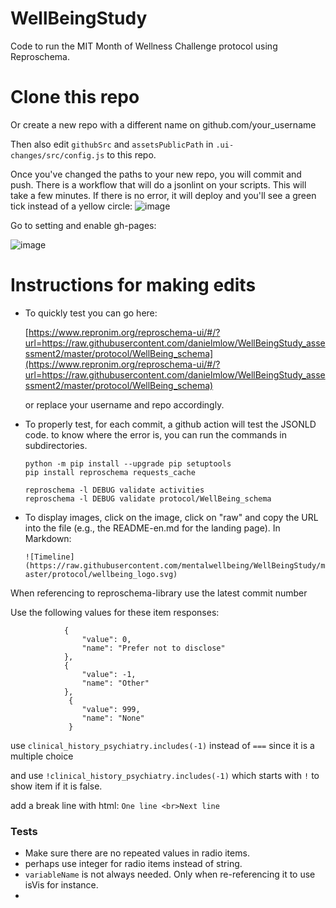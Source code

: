 # WellBeingStudy


Code to run the MIT Month of Wellness Challenge protocol using Reproschema.


# Clone this repo 

Or create a new repo with a different name on github.com/your_username

Then also edit `githubSrc` and `assetsPublicPath` in `.ui-changes/src/config.js` to this repo.

Once you've changed the paths to your new repo, you will commit and push. There is a workflow that will do a jsonlint on your scripts. This will take a few minutes. If there is no error, it will deploy and you'll see a green tick instead of a yellow circle:
![image](https://user-images.githubusercontent.com/14787791/139591073-77f18f7e-5df6-4c1d-957c-dcefc7ac26e9.png)


Go to setting and enable gh-pages:  

![image](https://user-images.githubusercontent.com/14787791/139488527-fa70f042-8d8e-4f84-a1af-8be6396c2e6c.png)



# Instructions for making edits
* To quickly test you can go here: 


    [https://www.repronim.org/reproschema-ui/#/?url=https://raw.githubusercontent.com/danielmlow/WellBeingStudy_assessment2/master/protocol/WellBeing_schema](https://www.repronim.org/reproschema-ui/#/?url=https://raw.githubusercontent.com/danielmlow/WellBeingStudy_assessment2/master/protocol/WellBeing_schema) 
    
    or replace your username and repo accordingly. 

* To properly test, for each commit, a github action will test the JSONLD code. to know where the error is, you can run the commands in subdirectories.

    ```
    python -m pip install --upgrade pip setuptools
    pip install reproschema requests_cache
    
    reproschema -l DEBUG validate activities
    reproschema -l DEBUG validate protocol/WellBeing_schema
    ```

 


* To display images, click on the image, click on "raw" and copy the URL into the file (e.g., the README-en.md for the landing page). 
    In Markdown: 
    
    `![Timeline](https://raw.githubusercontent.com/mentalwellbeing/WellBeingStudy/master/protocol/wellbeing_logo.svg)` 
    
    
    
When referencing to reproschema-library use the latest commit number




Use the following values for these item responses:
```
            {
                "value": 0,
                "name": "Prefer not to disclose"
            },
            {
                "value": -1,
                "name": "Other"
            },
             {
                "value": 999,
                "name": "None"
             }

```
    



use `clinical_history_psychiatry.includes(-1)` instead of `===` since it is a multiple choice

and use `!clinical_history_psychiatry.includes(-1)` which starts with `!` to show item if it is false. 


add a break line with html: `One line <br>Next line`


### Tests

* Make sure there are no repeated values in radio items.
* perhaps use integer for radio items instead of string. 
* `variableName` is not always needed. Only when re-referencing it to use isVis for instance.
* 
